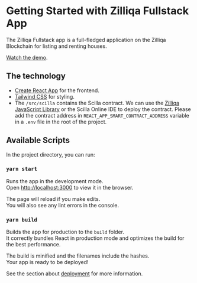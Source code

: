# Getting Started with Zilliqa Fullstack App

The Zilliqa Fullstack app is a full-fledged application on the Zilliqa Blockchain for listing and renting houses.

[Watch the demo](https://www.loom.com/share/7f9530f80de34ba6be8b9a954f331e47).

## The technology

- [Create React App](https://github.com/facebook/create-react-app) for the frontend.
- [Tailwind CSS](https://tailwindcss.com) for styling.
- The `/src/scilla` contains the Scilla contract. We can use the [Zilliqa JavaScript Library](https://github.com/Zilliqa/Zilliqa-JavaScript-Library) or the Scilla Online IDE to deploy the contract. Please add the contract address in `REACT_APP_SMART_CONTRACT_ADDRESS` variable in a `.env` file in the root of the project.

## Available Scripts

In the project directory, you can run:

### `yarn start`

Runs the app in the development mode.\
Open [http://localhost:3000](http://localhost:3000) to view it in the browser.

The page will reload if you make edits.\
You will also see any lint errors in the console.

### `yarn build`

Builds the app for production to the `build` folder.\
It correctly bundles React in production mode and optimizes the build for the best performance.

The build is minified and the filenames include the hashes.\
Your app is ready to be deployed!

See the section about [deployment](https://facebook.github.io/create-react-app/docs/deployment) for more information.
